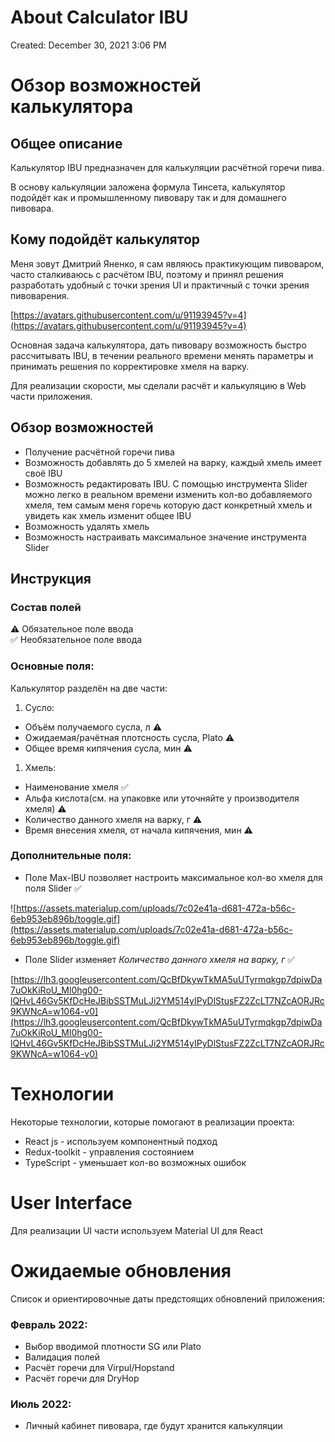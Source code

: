 # About Calculator IBU

Created: December 30, 2021 3:06 PM

# Обзор возможностей калькулятора

## Общее описание

Калькулятор IBU предназначен для калькуляции расчётной горечи пива.

В основу калькуляции заложена формула Тинсета, калькулятор подойдёт как и промышленному пивовару так и для домашнего пивовара.

## Кому подойдёт калькулятор

Меня зовут Дмитрий Яненко, я сам являюсь практикующим пивоваром, часто сталкиваюсь с расчётом IBU, поэтому и принял решения разработать удобный с точки зрения UI и практичный с точки зрения пивоварения.

[https://avatars.githubusercontent.com/u/91193945?v=4](https://avatars.githubusercontent.com/u/91193945?v=4)

Основная задача калькулятора, дать пивовару возможность быстро рассчитывать IBU, в течении реального времени менять параметры и принимать решения по корректировке хмеля на варку.

Для реализации скорости, мы сделали расчёт и калькуляцию в Web части приложения.

## Обзор возможностей

- Получение расчётной горечи пива
- Возможность добавлять до 5 хмелей на варку, каждый хмель имеет своё IBU
- Возможность редактировать IBU. С помощью инструмента Slider можно легко в  реальном времени изменить кол-во добавляемого хмеля, тем самым меня горечь которую даст конкретный хмель и увидеть как хмель изменит общее IBU
- Возможность удалять хмель
- Возможность настраивать максимальное значение инструмента Slider

## Инструкция

### Состав полей

<aside>
⚠️ Обязательное поле ввода

</aside>

<aside>
✅ Необязательное поле ввода

</aside>

### Основные поля:

Калькулятор разделён на две части:

1. Сусло:
- Объём получаемого сусла, л ⚠️
- Ожидаемая/рачётная плотсность сусла, Plato ⚠️
- Общее время кипячения сусла, мин ⚠️
1. Хмель:
- Наименование хмеля ✅
- Альфа кислота(см. на упаковке или уточняйте у производителя хмеля) ⚠️
- Количество данного хмеля на варку, г ⚠️
- Время внесения хмеля, от начала кипячения, мин ⚠️

### Дополнительные поля:

- Поле Max-IBU позволяет настроить максимальное кол-во хмеля для поля Slider ✅

![https://assets.materialup.com/uploads/7c02e41a-d681-472a-b56c-6eb953eb896b/toggle.gif](https://assets.materialup.com/uploads/7c02e41a-d681-472a-b56c-6eb953eb896b/toggle.gif)

- Поле Slider изменяет *Количество данного хмеля на варку, г* ✅

[https://lh3.googleusercontent.com/QcBfDkywTkMA5uUTyrmqkgp7dpiwDa7uOkKiRoU_Ml0hg00-lQHvL46Gv5KfDcHeJBibSSTMuLJi2YM514yIPyDlStusFZ2ZcLT7NZcAORJRc9KWNcA=w1064-v0](https://lh3.googleusercontent.com/QcBfDkywTkMA5uUTyrmqkgp7dpiwDa7uOkKiRoU_Ml0hg00-lQHvL46Gv5KfDcHeJBibSSTMuLJi2YM514yIPyDlStusFZ2ZcLT7NZcAORJRc9KWNcA=w1064-v0)

# Технологии

Некоторые технологии, которые помогают в реализации проекта:

- React js - используем компонентный подход
- Redux-toolkit - управления состоянием
- TypeScript - уменьшает кол-во возможных ошибок

# User Interface

Для реализации UI части используем Material UI для React

# Ожидаемые обновления

Список и ориентировочные даты предстоящих обновлений приложения:

### Февраль 2022:

- Выбор вводимой плотности SG или Plato
- Валидация полей
- Расчёт горечи для Virpul/Hopstand
- Расчёт горечи для DryHop

### Июль 2022:

- Личный кабинет пивовара, где будут хранится калькуляции